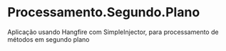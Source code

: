# Processamento.Segundo.Plano
Aplicação usando Hangfire com SimpleInjector, para processamento de métodos em segundo plano
